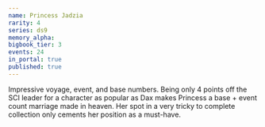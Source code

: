```yaml
---
name: Princess Jadzia
rarity: 4
series: ds9
memory_alpha:
bigbook_tier: 3
events: 24
in_portal: true
published: true
---
```


Impressive voyage, event, and base numbers. Being only 4 points off the SCI leader for a character as popular as Dax makes Princess a base + event count marriage made in heaven. Her spot in a very tricky to complete collection only cements her position as a must-have.
